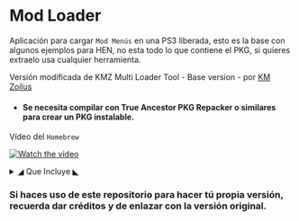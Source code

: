 # Mod Loader

Aplicación para cargar `Mod Menús` en una PS3 liberada, esto es la base con algunos ejemplos para HEN, no esta todo lo que contiene el PKG, si quieres extraelo usa cualquier herramienta.

Versión modificada de KMZ Multi Loader Tool - Base version - por [KM Zoilus](https://www.youtube.com/channel/UCNf_LBigkkfd2P6Kal7ep-w)
* #### Se necesita compilar con True Ancestor PKG Repacker o similares para crear un PKG instalable.

Vídeo del `Homebrew`

[![Watch the video](https://i.ytimg.com/vi/INsiSn2wKpU/hqdefault.jpg)](https://www.youtube.com/watch?v=INsiSn2wKpU)

<details>
  <summary>◢ Que Incluye ◣ </summary>
 
 * ### ★Versión 1.0
Black Ops 2 (BLES01718)
    G'HENisys
    Phoenix

Black Ops 3 (NPEB02266)
    Retro Client
    Spectre Engine

Call Of Duty 4 (BLES00155)
    Amanda
    Choco's Menu
    Ghost Legacy
    Most Dope v2
    Original
    Project Concord
    seb5594s v2 Lite
    Sooooo Wasted
    x2EzYx--'s Menu

Call Of Duty 5 (BLUS30192)
    BZH35
    CoDGlitcherHDs
    Discarded v3 [Zombies]
    Purple Kush v4
    The Hidden Gold v4.3
    Vortex Gaming
    xKoWx v3

Gran Theft Auto 5 (BLES01807)
    CYB3R Modloader
    Salfety v4.2

Modern Warfare 2 (BLUS30377)
    {CM}'s Private
    Black Ice v1
    Cylerem
    Insidious v2
    Project Nightmare
    Resurrection
    Rewind v1
    Seek and Spozey
    Superman
    TyqaSystems v2

Modern Warfare 3 (BLUS30838)
    Aftermath
    Akardia Engine
    Exodus
    Exorcist v2
    Frost Engine
    Godengine
    Liberation
    Nay1995
    Original
    Prometheus
    SSM Infinite
    Sweg Engine
    Vitual Energy v2

Modern Warfare 3 Spec Ops (BLUS30838)
    Chaos Cheats  
    Resistance v3
    Simple Menu

* ### ★Versión 1.1 
Añadido Un Menú Para Call Of Duty Black Ops (BLUS30591)
    Snow Engine
</details>


### Si haces uso de este repositorio para hacer tú propia versión, recuerda dar créditos y de enlazar con la versión original.
